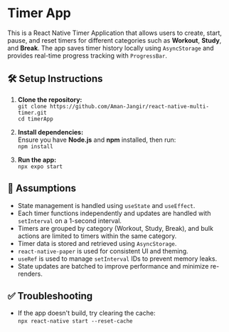 # Timer App

This is a React Native Timer Application that allows users to create, start, pause, and reset timers for different categories such as **Workout**, **Study**, and **Break**. The app saves timer history locally using `AsyncStorage` and provides real-time progress tracking with `ProgressBar`.

## 🛠️ Setup Instructions
1. **Clone the repository:**  
   `git clone https://github.com/Aman-Jangir/react-native-multi-timer.git`  
   `cd timerApp`  

2. **Install dependencies:**  
   Ensure you have **Node.js** and **npm** installed, then run:  
   `npm install`  

3. **Run the app:**  
   `npx expo start`  


## 🌟 Assumptions
- State management is handled using `useState` and `useEffect`.  
- Each timer functions independently and updates are handled with `setInterval` on a 1-second interval.  
- Timers are grouped by category (Workout, Study, Break), and bulk actions are limited to timers within the same category.  
- Timer data is stored and retrieved using `AsyncStorage`.  
- `react-native-paper` is used for consistent UI and theming.  
- `useRef` is used to manage `setInterval` IDs to prevent memory leaks.  
- State updates are batched to improve performance and minimize re-renders.  

## ✅ Troubleshooting
- If the app doesn't build, try clearing the cache:  
`npx react-native start --reset-cache`  

